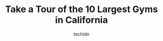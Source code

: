 ---
layout: ampstory
image: https://i0.wp.com/paketmu.com/wp-content/uploads/2023/06/the-iron-office-gym-0-in-california-1686363602.jpeg?resize=640,853
author: techidn
featured: false
description: Explore the diverse Gym scene in California, home to an incredible selection of 10 establishments catering to every taste. Whether youre in search of iconic favorites or undiscovered treasu
title: Take a Tour of the 10 Largest Gyms in California
cover:
   title: Take a Tour of the 10 Largest Gyms in California
   subtitle: RICKPATE
   background: https://paketmu.com/wp-content/uploads/2023/06/the-iron-office-gym-0-in-california-1686363602.jpeg

pages: 
 - layout: thirds
   top: <h1>#1 Golds Gym Venice</h1>
   bottom: "<p>For the outstanding experience of training at Golds Gym Venice, I had a real culture shock at just how big a gym could be. Just navigating the place takes some time for t</p>"
   background: https://paketmu.com/wp-content/uploads/2023/06/the-iron-office-gym-1-in-california-1686363603.jpeg
   backgroundblur: true
 - layout: thirds
   top: <h1>#2 Crunch Fitness - Shaw</h1>
   bottom: "<p>Its better to go through the reviews whenever someone is going to invest their time and money. This gym is good for classes they offer . Most of the machines are out o</p>"
   background: https://paketmu.com/wp-content/uploads/2023/06/the-iron-office-gym-2-in-california-1686363603.jpeg
   cta:
      link: https://paketmu.com/take-a-tour-of-the-10-largest-gyms-in-california/
      text: Take a Tour of the 10 Largest Gyms in California
 - layout: thirds
   top: <h1>#3 Planet Fitness</h1>
   bottom: "<p>Best time to work out is definitely between the hours of 1Am up until 5 am when the crowd starts to roll in. After that its packed. Up until noon. I love squeezing in a c</p>"
   background: https://paketmu.com/wp-content/uploads/2023/06/the-iron-office-gym-3-in-california-1686363604.jpeg
   cta:
      link: https://paketmu.com/take-a-tour-of-the-10-largest-gyms-in-california/
      text: Take a Tour of the 10 Largest Gyms in California
 - layout: thirds
   top: <h1>#4 Anytime Fitness</h1>
   bottom: "<p>1132 Academy Ave, Sanger, CA 93657, United States</p>"
   background: https://images.unsplash.com/photo-1489648022186-8f49310909a0?ixlib=rb-4.0.3&ixid=MnwxMjA3fDB8MHxwaG90by1wYWdlfHx8fGVufDB8fHx8&auto=format&fit=crop&w=640&h=853&q=80
   cta:
      link: https://paketmu.com/take-a-tour-of-the-10-largest-gyms-in-california/
      text: Take a Tour of the 10 Largest Gyms in California
 - layout: thirds
   top: <h1>#5 Orangetheory Fitness</h1>
   bottom: "<p>7735 N Blackstone Ave suite 106-112, Fresno, CA 93720, United States</p>"
   background: https://images.unsplash.com/photo-1549241520-425e3dfc01cb?ixlib=rb-4.0.3&ixid=MnwxMjA3fDB8MHxwaG90by1wYWdlfHx8fGVufDB8fHx8&auto=format&fit=crop&w=640&h=853&q=80
   cta:
      link: https://paketmu.com/take-a-tour-of-the-10-largest-gyms-in-california/
      text: Take a Tour of the 10 Largest Gyms in California
 - layout: thirds
   top: <h1>#6 Planet Fitness</h1>
   bottom: "<p>741 E Barstow Ave, Fresno, CA 93710, United States</p>"
   background: https://images.unsplash.com/photo-1553949345-eb786bb3f7ba?ixlib=rb-4.0.3&ixid=MnwxMjA3fDB8MHxwaG90by1wYWdlfHx8fGVufDB8fHx8&auto=format&fit=crop&w=640&h=853&q=80
   cta:
      link: https://paketmu.com/take-a-tour-of-the-10-largest-gyms-in-california/
      text: Take a Tour of the 10 Largest Gyms in California
 - layout: thirds
   top: <h1>#7 SixPax Gym</h1>
   bottom: "<p>4301 Sepulveda Blvd, Culver City, CA 90230, United States</p>"
   background: https://images.unsplash.com/photo-1599422314077-f4dfdaa4cd09?ixlib=rb-4.0.3&ixid=MnwxMjA3fDB8MHxwaG90by1wYWdlfHx8fGVufDB8fHx8&auto=format&fit=crop&w=640&h=853&q=80
   cta:
      link: https://paketmu.com/take-a-tour-of-the-10-largest-gyms-in-california/
      text: Take a Tour of the 10 Largest Gyms in California
 - layout: thirds
   middle: Continue reading...
   background: https://images.unsplash.com/photo-1540457036297-448b6b99e91c?ixlib=rb-4.0.3&ixid=MnwxMjA3fDB8MHxwaG90by1wYWdlfHx8fGVufDB8fHx8&auto=format&fit=crop&w=640&h=853&q=80
   cta:
      link: https://paketmu.com/take-a-tour-of-the-10-largest-gyms-in-california/
      text: Take a Tour of the 10 Largest Gyms in California
      
---